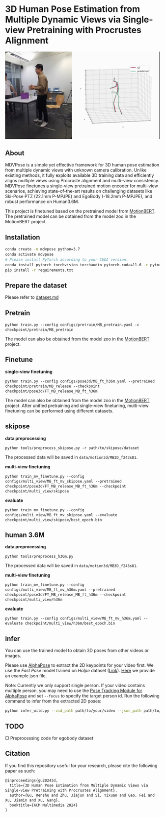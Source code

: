 # 3D Human Pose Estimation from Multiple Dynamic Views via Single-view Pretraining with Procrustes Alignment

<img src="./docs/interactee_20220415_S35_S36_01_sub_007_11_1.gif" alt="" style="zoom: 60%;" />

## About
   MDVPose is a simple yet effective framework for 3D human pose estimation from multiple dynamic views with unknown camera calibration. Unlike existing methods, it fully exploits available 3D training data and efficiently aligns multiple views using Procruste alignment and multi-view consistency. MDVPose finetunes a single-view pretrained motion encoder for multi-view scenarios, achieving state-of-the-art results on challenging datasets like Ski-Pose PTZ (22.1mm P-MPJPE) and EgoBody (-18.2mm P-MPJPE), and robust performance on Human3.6M.

   This project is finetuned based on the pretrained model from [MotionBERT](https://github.com/Walter0807/MotionBERT/tree/main). The pretrained model can be obtained from the model zoo in the MotionBERT project.
## Installation

```bash
conda create -n mdvpose python=3.7
conda activate mdvpose
# Please install PyTorch according to your CUDA version.
conda install pytorch torchvision torchaudio pytorch-cuda=11.6 -c pytorch -c nvidia
pip install -r requirements.txt
```
## Prepare the dataset
Please refer to [dataset.md](docs/dataset.md)

## Pretrain
```
python train.py --config configs/pretrain/MB_pretrain.yaml -c checkpoint/pretrain/MB_pretrain
```
The model can also be obtained from the model zoo in the [MotionBERT](https://github.com/Walter0807/MotionBERT/tree/main) project.
## Finetune 
**single-view finetuning**
```
python train.py --config configs/pose3d/MB_ft_h36m.yaml --pretrained checkpoint/pretrain/MB_release --checkpoint checkpoint/pose3d/FT_MB_release_MB_ft_h36m
```
The model can also be obtained from the model zoo in the [MotionBERT](https://github.com/Walter0807/MotionBERT/tree/main) project.
After unified pretraining and single-view finetuning, multi-view finetuning can be performed using different datasets.
## skipose
**data preprocessing**
```
python tools/preprocess_skipose.py -r path/to/skipose/dataset
```
The processed data will be saved in `data/motion3d/MB3D_f243s81`.

**multi-view finetuning**
```
python train_mv_finetune.py --config configs/multi_view/MB_ft_mv_skipose.yaml --pretrained checkpoint/pose3d/FT_MB_release_MB_ft_h36m --checkpoint checkpoint/multi_view/skipose
```
**evaluate**
```
python train_mv_finetune.py --config configs/multi_view/MB_ft_mv_skipose.yaml --evaluate checkpoint/multi_view/skipose/best_epoch.bin
```
## human 3.6M
**data preprocessing**
```
python tools/preprocess_h36m.py
```
The processed data will be saved in `data/motion3d/MB3D_f243s81`.

**multi-view finetuning**
```
python train_mv_finetune.py --config configs/multi_view/MB_ft_mv_h36m.yaml --pretrained checkpoint/pose3d/FT_MB_release_MB_ft_h36m --checkpoint checkpoint/multi_view/h36m
```
**evaluate**
```
python train.py --config configs/multi_view/MB_ft_mv_h36m.yaml --evaluate checkpoint/multi_view/h36m/best_epoch.bin
```

## infer
You can use the trained model to obtain 3D poses from other videos or images.

Please use [AlphaPose](https://github.com/MVIG-SJTU/AlphaPose#quick-start) to extract the 2D keypoints for your video first. We use the *Fast Pose* model trained on *Halpe* dataset ([Link](https://github.com/MVIG-SJTU/AlphaPose/blob/master/docs/MODEL_ZOO.md#halpe-dataset-26-keypoints)). [Here](https://github.com/Walter0807/MotionBERT/files/11526727/sample.zip) we provide an example json file.

Note: Currently we only support single person. If your video contains multiple person, you may need to use the [Pose Tracking Module for AlphaPose](https://github.com/MVIG-SJTU/AlphaPose/tree/master/trackers) and set `--focus` to specify the target person id.
Run the following command to infer from the extracted 2D poses:
```bash
python infer_wild.py --vid_path path/to/your/video --json_path path/to/alphapose-results.json --out_path path/to/your/output/file
```

## TODO
▢ Preprocessing code for egobody dataset

## Citation

If you find this repository useful for your research, please cite the following paper as such:

```
@inproceedings{gu20243d,
  title={3D Human Pose Estimation from Multiple Dynamic Views via Single-view Pretraining with Procrustes Alignment},
  author={Gu, Renshu and Zhu, Jiajun and Si, Yixuan and Gao, Fei and Xu, Jiamin and Xu, Gang},
  booktitle={ACM Multimedia 2024}
}
```